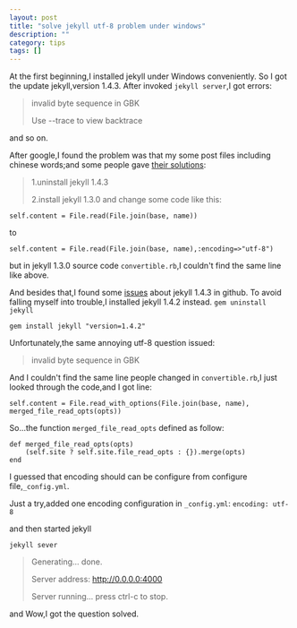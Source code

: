 ```yaml
---
layout: post 
title: "solve jekyll utf-8 problem under windows"
description: ""
category: tips
tags: []
---
```


At the first beginning,I installed jekyll under Windows conveniently.
So I got the update jekyll,version 1.4.3.
After invoked `jekyll server`,I got errors:

>invalid byte sequence in GBK
>
>Use --trace to view backtrace

and so on.

After google,I found the problem was that my some post files including chinese words;and some people gave [their solutions](http://blog.jsfor.com/skill/2013/09/07/jekyll-local-structures-notes/):
>1.uninstall jekyll 1.4.3
>
>2.install jekyll 1.3.0 and change some code like this:

`self.content = File.read(File.join(base, name))`

to

`self.content = File.read(File.join(base, name),:encoding=>"utf-8")`

but in jekyll 1.3.0 source code `convertible.rb`,I couldn't find the same line like above.

And besides that,I found some [issues](https://github.com/jekyll/jekyll/issues/1948%20for%20more%20information) about jekyll 1.4.3 in github.
To avoid falling myself into trouble,I installed jekyll 1.4.2 instead.
`gem uninstall jekyll`

`gem install jekyll "version=1.4.2"`

Unfortunately,the same annoying utf-8 question issued:

>invalid byte sequence in GBK

And I couldn't find the same line people changed in `convertible.rb`,I just looked through the code,and I got line:

`self.content = File.read_with_options(File.join(base, name),
				                                              merged_file_read_opts(opts))`

So...the function `merged_file_read_opts` defined as follow:

	def merged_file_read_opts(opts)
		(self.site ? self.site.file_read_opts : {}).merge(opts)
	end

I guessed that encoding should can be configure from configure file,`_config.yml`.

Just a try,added one encoding configuration in `_config.yml`:
`encoding: utf-8`

and then started jekyll

`jekyll sever`

>Generating... done.
>  
>Server address: http://0.0.0.0:4000
> 
>Server running... press ctrl-c to stop.

and Wow,I got the question solved.
